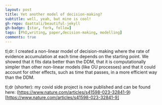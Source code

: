 ```yaml
---
layout: post
title: Yet another model of decision-making?
subtitle: well, yeah, but mine is cool!
gh-repo: daattali/beautiful-jekyll
gh-badge: [star, fork, follow]
tags: [PhD,writing, paper,decision-making, modelling]
comments: true
---
```


tl;dr: I created a non-linear model of decision-making where the rate of evidence accumulation at each time depends on the starting point. We showed that it fits data better than the DDM, that it is computationally simpler than other non-linear models (like OU processes) and that it could account for other effects, such as time that passes, in a more efficient way than the DDM.

tl;dr (shorter): my covid side project is now published and can be found here: (https://www.nature.com/articles/s41598-023-32841-9)[https://www.nature.com/articles/s41598-023-32841-9]
